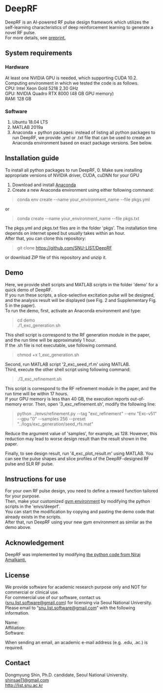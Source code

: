 # DeepRF

DeepRF is an AI-powered RF pulse design framework which utilizes the self-learning characteristics 
of deep reinforcement learning to generate a novel RF pulse. \
For more details, see [preprint.](https://arxiv.org/abs/2105.03061)

## System requirements

### Hardware
At least one NVIDIA GPU is needed, which supporting CUDA 10.2.\
Computing environment in which we tested the code is as follows.\
CPU: Intel Xeon Gold 5218 2.30 GHz\
GPU: NVIDIA Quadro RTX 8000 (48 GB GPU memory)\
RAM: 128 GB

### Software
1. Ubuntu 18.04 LTS
2. MATLAB 2019a
3. Anaconda + python packages: 
instead of listing all python packages to run DeepRF, we provide .yml or .txt file that can be used to 
create an Anaconda environment based on exact package versions. See below.

## Installation guide
To install all python packages to run DeepRF,
0. Make sure installing appropriate versions of NVIDIA driver, CUDA, cuDNN for your GPU
1. Download and install [Anaconda](https://www.anaconda.com/products/individual)
2. Create a new Anaconda environment using either following command:
>conda env create --name your_environment_name --file pkgs.yml

or

>conda create --name your_environment_name --file pkgs.txt

The pkgs.yml and pkgs.txt files are in the folder 'pkgs'. The installation time depends on internet speed 
but usually takes within an hour.\
After that, you can clone this repository:
> git clone https://github.com/SNU-LIST/DeepRF

or download ZIP file of this repository and unzip it.

## Demo
Here, we provide shell scripts and MATLAB scripts in the folder 'demo' for a quick demo of DeepRF.\
If you run these scripts, a slice-selective excitation pulse will be designed, 
and the analysis result will be displayed 
(see Fig. 2 and Supplementary Fig. 5 in the paper).\
To run the demo, first, activate an Anaconda environment and type:
> cd demo\
> ./1_exc_generation.sh

This shell script is correspond to the RF generation module in the paper, 
and the run time will be approximately 1 hour.\
If the .sh file is not executable, use following command.
> chmod +x 1_exc_generation.sh

Second, run MATLAB script '2_exc_seed_rf.m' using MATLAB.\
Third, execute the other shell script using following command:
> ./3_exc_refinement.sh

This script is correspond to the RF refinement module in the paper, and the run time will be within 17 hours.\
If your GPU memory is less than 40 GB, the execution reports out-of-memory error. Then, open '3_exc_refinement.sh',
modify the following line:
> python ../envs/refinement.py --tag "exc_refinement" --env "Exc-v51" --gpu "0" --samples 256 --preset "../logs/exc_generation/seed_rfs.mat"

Reduce the argument value of 'samples', for example, as 128. However, this reduction may lead to worse design result 
than the result shown in the paper.

Finally, to see design result, run '4_exc_plot_result.m' using MATLAB.
You can see the pulse shapes and slice profiles of the DeepRF-designed RF pulse and SLR RF pulse.

## Instructions for use
For your own RF pulse design, you need to define a reward function tailored for your purpose.\
Then, make your customized [gym environment](https://gym.openai.com/) by modifying the python scripts 
in the 'envs/deeprf'.\
You can start the modification by copying and pasting the demo code that already exists in the scripts.\
After that, run DeepRF using your new gym environment as similar as the demo above.

## Acknowledgement
DeepRF was implemented by modifying 
[the python code from Niraj Amalkanti.](https://github.com/namalkanti/bloch-simulator-python) 

## License
We provide software for academic research purpose only and NOT for commercial or clinical use.  
For commercial use of our software, contact us (snu.list.software@gmail.com) for licensing 
via Seoul National University.  
Please email to “snu.list.software@gmail.com” with the following information.  
  
Name:  
Affiliation:  
Software:  
  
When sending an email, an academic e-mail address (e.g. .edu, .ac.) is required.  

## Contact
Dongmyung Shin, Ph.D. candidate, Seoul National University.  
shinsae11@gmail.com  
http://list.snu.ac.kr